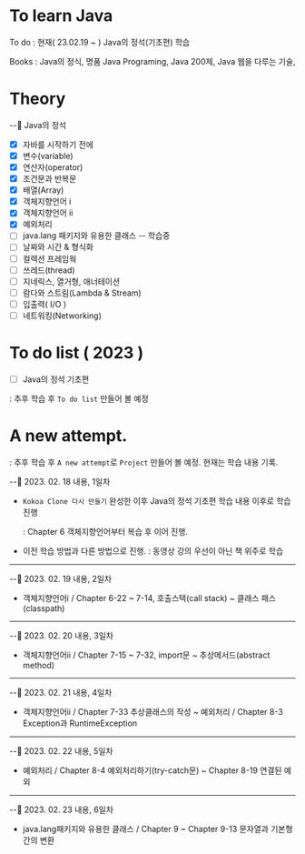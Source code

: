 # To learn Java

To do : 현재( 23.02.19 ~ ) Java의 정석(기초편) 학습

Books : Java의 정식, 명품 Java Programing, Java 200제, Java 웹을 다루는 기술,

# Theory

--🍭 Java의 정석

- [x] 자바를 시작하기 전에
- [x] 변수(variable)
- [x] 연산자(operator)
- [x] 조건문과 반복문
- [x] 배열(Array)
- [x] 객체지향언어 ⅰ
- [x] 객체지향언어 ⅱ
- [x] 예외처리
- [ ] java.lang 패키지와 유용한 클래스 -- 학습중
- [ ] 날짜와 시간 & 형식화
- [ ] 컬렉션 프레임웍
- [ ] 쓰레드(thread)
- [ ] 지네릭스, 열거형, 애너테이션
- [ ] 람다와 스트림(Lambda & Stream)
- [ ] 입출력( I/O )
- [ ] 네트워킹(Networking)

# To do list ( 2023 )

- [ ] Java의 정석 기초편

: 추후 학습 후 `To do list` 만들어 볼 예정

# A new attempt.

: 추후 학습 후 `A new attempt`로 `Project` 만들어 볼 예정. 현재는 학습 내용 기록.

--🍭 2023. 02. 18 내용, 1일차

- `Kokoa Clone 다시 만들기` 완성한 이후 Java의 정석 기초편 학습 내용 이후로 학습진행

  : Chapter 6 객체지향언어부터 복습 후 이어 진행.

- 이전 학습 방법과 다른 방법으로 진행.
  : 동영상 강의 우선이 아닌 책 위주로 학습

---

--🍭 2023. 02. 19 내용, 2일차

- 객체지향언어ⅰ / Chapter 6-22 ~ 7-14, 호출스택(call stack) ~ 클래스 패스(classpath)

---

--🍭 2023. 02. 20 내용, 3일차

- 객체지향언어ⅱ / Chapter 7-15 ~ 7-32, import문 ~ 추상메서드(abstract method)

---

--🍭 2023. 02. 21 내용, 4일차

- 객체지향언어ⅱ / Chapter 7-33 추상클래스의 작성 ~ 예외처리 / Chapter 8-3 Exception과 RuntimeException

---

--🍭 2023. 02. 22 내용, 5일차

- 예외처리 / Chapter 8-4 예외처리하기(try-catch문) ~ Chapter 8-19 연결된 예외

---

--🍭 2023. 02. 23 내용, 6일차

- java.lang패키지와 유용한 클래스 / Chapter 9 ~ Chapter 9-13 문자열과 기본형 간의 변환
